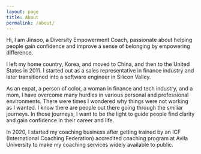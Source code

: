 ```yaml
---	
layout: page	
title: About	
permalink: /about/	
---
```


Hi, I am Jinsoo, a Diversity Empowerment Coach, passionate about helping people gain confidence and improve a sense of belonging by empowering difference.

I left my home country, Korea, and moved to China, and then to the United States in 2011. I started out as a sales representative in finance industry and later transitioned into a software engineer in Silicon Valley.

As an expat, a person of color, a woman in finance and tech industry, and a mom, I have overcome many hurdles in various personal and professional environments. There were times I wondered why things were not working as I wanted. I know there are people out there going through the smiliar journeys. In those journeys, I want to be the light to guide people find clarity and gain confidence in their career and life.

In 2020, I started my coaching business after getting trained by an ICF (International Coaching Federation) accredited coaching program at Avila University to make my coaching services widely available to public.
